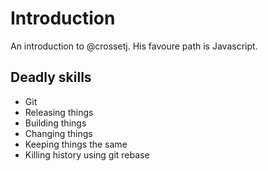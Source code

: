 # Introduction
An introduction to @crossetj. His favoure path is Javascript.

## Deadly skills

* Git
* Releasing things
* Building things
* Changing things
* Keeping things the same
* Killing history using git rebase
